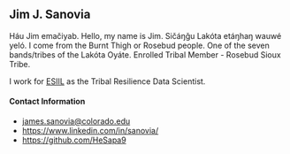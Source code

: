 ## Jim J. Sanovia
Háu Jim emačiyab. Hello, my name is Jim.
Sičáŋǧu Lakóta etáŋhaŋ wauwé yeló. I come from the Burnt Thigh or Rosebud people. 
One of the seven bands/tribes of the Lakóta Oyáte. Enrolled Tribal Member - Rosebud Sioux Tribe.

I work for [ESIIL](https://esiil.org/our-team) as the Tribal Resilience Data Scientist. 
#### Contact Information
* james.sanovia@colorado.edu
* https://www.linkedin.com/in/sanovia/
* https://github.com/HeSapa9
